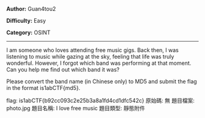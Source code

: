 **Author:** Guan4tou2

**Difficulty:** Easy

**Category:** OSINT

---

I am someone who loves attending free music gigs. Back then, I was listening to music while gazing at the sky, feeling that life was truly wonderful.
However, I forgot which band was performing at that moment. Can you help me find out which band it was?

Please convert the band name (in Chinese only) to MD5 and submit the flag in the format is1abCTF{md5}.

flag: is1abCTF{b92cc093c2e25b3a8a1fd4cd1dfc542c}
原始碼: 無
題目檔案: photo.jpg
題目名稱: I love free music
題目類型: 靜態附件